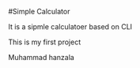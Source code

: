 #Simple Calculator

It is a sipmle calculatoer based on CLI

This is my first project

Muhammad hanzala